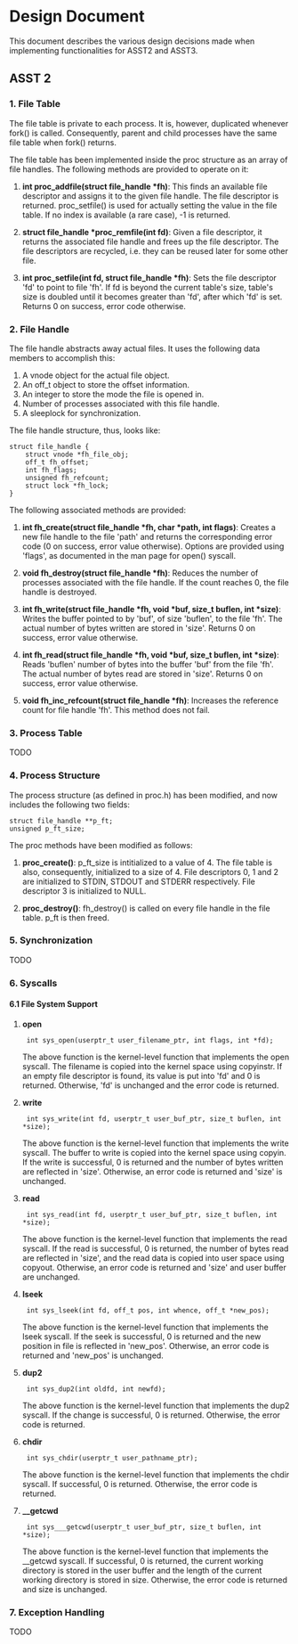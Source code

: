 # Design Document

This document describes the various design decisions made when implementing functionalities for ASST2 and ASST3.

## ASST 2

### 1. File Table

The file table is private to each process. It is, however, duplicated whenever fork() is called. Consequently, parent and child processes have the same file table when fork() returns.

The file table has been implemented inside the proc structure as an array of file handles. The following methods are provided to operate on it:

1. __int proc_addfile(struct file_handle *fh)__: This finds an available file descriptor and assigns it to the given file handle. The file descriptor is returned. proc_setfile() is used for actually setting the value in the file table. If no index is available (a rare case), -1 is returned.

1. __struct file_handle *proc_remfile(int fd)__: Given a file descriptor, it returns the associated file handle and frees up the file descriptor. The file descriptors are recycled, i.e. they can be reused later for some other file.

1. __int proc_setfile(int fd, struct file_handle *fh)__: Sets the file descriptor 'fd' to point to file 'fh'. If fd is beyond the current table's size, table's size is doubled until it becomes greater than 'fd', after which 'fd' is set. Returns 0 on success, error code otherwise.

### 2. File Handle

The file handle abstracts away actual files. It uses the following data members to accomplish this:

1. A vnode object for the actual file object.
1. An off_t object to store the offset information.
1. An integer to store the mode the file is opened in.
1. Number of processes associated with this file handle.
1. A sleeplock for synchronization.

The file handle structure, thus, looks like:

    struct file_handle {
        struct vnode *fh_file_obj;
        off_t fh_offset;
        int fh_flags;
        unsigned fh_refcount;
        struct lock *fh_lock;
    }

The following associated methods are provided:

1. __int fh_create(struct file_handle *fh, char *path, int flags)__: Creates a new file handle to the file 'path' and returns the corresponding error code (0 on success, error value otherwise). Options are provided using 'flags', as documented in the man page for open() syscall.

1. __void fh_destroy(struct file_handle *fh)__: Reduces the number of processes associated with the file handle. If the count reaches 0, the file handle is destroyed.

1. __int fh_write(struct file_handle *fh, void *buf, size_t buflen, int *size)__: Writes the buffer pointed to by 'buf', of size 'buflen', to the file 'fh'. The actual number of bytes written are stored in 'size'. Returns 0 on success, error value otherwise.

1. __int fh_read(struct file_handle *fh, void *buf, size_t buflen, int *size)__: Reads 'buflen' number of bytes into the buffer 'buf' from the file 'fh'. The actual number of bytes read are stored in 'size'. Returns 0 on success, error value otherwise.

1. __void fh_inc_refcount(struct file_handle *fh)__: Increases the reference count for file handle 'fh'. This method does not fail.

### 3. Process Table

TODO

### 4. Process Structure

The process structure (as defined in proc.h) has been modified, and now includes the following two fields:

    struct file_handle **p_ft;
    unsigned p_ft_size;

The proc methods have been modified as follows:

1. __proc_create()__: p_ft_size is intitialized to a value of 4. The file table is also, consequently, initialized to a size of 4. File descriptors 0, 1 and 2 are initialized to STDIN, STDOUT and STDERR respectively. File descriptor 3 is initialized to NULL.

2. __proc_destroy()__: fh_destroy() is called on every file handle in the file table. p_ft is then freed.

### 5. Synchronization

TODO

### 6. Syscalls

#### 6.1 File System Support

1. __open__

        int sys_open(userptr_t user_filename_ptr, int flags, int *fd);

    The above function is the kernel-level function that implements the open syscall. The filename is copied into the kernel space using copyinstr. If an empty file descriptor is found, its value is put into 'fd' and 0 is returned. Otherwise, 'fd' is unchanged and the error code is returned.

1. __write__

        int sys_write(int fd, userptr_t user_buf_ptr, size_t buflen, int *size);

    The above function is the kernel-level function that implements the write syscall. The buffer to write is copied into the kernel space using copyin. If the write is successful, 0 is returned and the number of bytes written are reflected in 'size'. Otherwise, an error code is returned and 'size' is unchanged.

1. __read__

        int sys_read(int fd, userptr_t user_buf_ptr, size_t buflen, int *size);

    The above function is the kernel-level function that implements the read syscall. If the read is successful, 0 is returned, the number of bytes read are reflected in 'size', and the read data is copied into user space using copyout. Otherwise, an error code is returned and 'size' and user buffer are unchanged.

1. __lseek__

        int sys_lseek(int fd, off_t pos, int whence, off_t *new_pos);

    The above function is the kernel-level function that implements the lseek syscall. If the seek is successful, 0 is returned and the new position in file is reflected in 'new_pos'. Otherwise, an error code is returned and 'new_pos' is unchanged.

1. __dup2__

        int sys_dup2(int oldfd, int newfd);

    The above function is the kernel-level function that implements the dup2 syscall. If the change is successful, 0 is returned. Otherwise, the error code is returned.

1. __chdir__

        int sys_chdir(userptr_t user_pathname_ptr);

    The above function is the kernel-level function that implements the chdir syscall. If successful, 0 is returned. Otherwise, the error code is returned.

1. __\_\_getcwd__

        int sys___getcwd(userptr_t user_buf_ptr, size_t buflen, int *size);

    The above function is the kernel-level function that implements the __getcwd syscall. If successful, 0 is returned, the current working directory is stored in the user buffer and the length of the current working directory is stored in size. Otherwise, the error code is returned and size is unchanged.

### 7. Exception Handling

TODO
